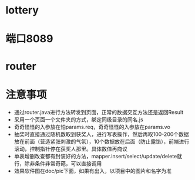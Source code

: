 # lottery
# 端口8089
# router
# 注意事项
- 通过router.java进行方法转发到页面，正常的数据交互方法还是返回Result
- 采用一个页面一个文件夹的方式，绑定同级目录的同名.js
- 奇奇怪怪的入参放在怕params.req，奇奇怪怪的入参放在params.vo
- 抽奖时直接通过随机数取到获奖人，进行写表操作，然后再取100-200个数据放在前面（营造紧张刺激的气氛），10个数据放在后面（防止露馅），前端进行滚动，控制指针停在获奖人那里。具体数值再商议
- 单表增删改查都有封装好的方法，mapper.insert/select/update/delete就行，除非条件非常奇葩，可以直接调用
- 效果软件图在doc/pic下面，如果有出入，以项目中的图片和名字为准